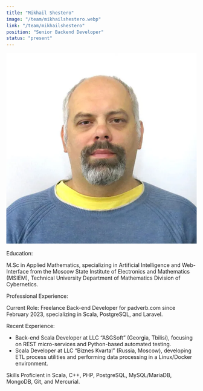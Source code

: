 ```yaml
---
title: "Mikhail Shestero"
image: "/team/mikhailshestero.webp"
link: "/team/mikhailshestero"
position: "Senior Backend Developer"
status: "present"
---
```


![preview](/team/mikhailshestero.webp)

Education:

M.Sc in Applied Mathematics, specializing in Artificial Intelligence and Web-Interface from the Moscow State Institute of Electronics and Mathematics (MSIEM), Technical University Department of Mathematics Division of Cybernetics.

Professional Experience:

Current Role: Freelance Back-end Developer for padverb.com since February 2023, specializing in Scala, PostgreSQL, and Laravel.

Recent Experience:
- Back-end Scala Developer at LLC “ASGSoft” (Georgia, Tbilisi), focusing on REST micro-services and Python-based automated testing.
- Scala Developer at LLC “Biznes Kvartal” (Russia, Moscow), developing ETL process utilities and performing data processing in a Linux/Docker environment.

Skills
Proficient in Scala, C++, PHP, PostgreSQL, MySQL/MariaDB, MongoDB, Git, and Mercurial.
